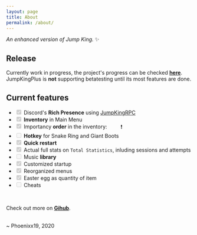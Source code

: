 ```yaml
---
layout: page
title: About
permalink: /about/
---
```

<p><em>An enhanced version of Jump King.</em> ✨</p>
<h2 id="release">Release</h2>
<p>Currently work in progress, the project&#39;s progress can be checked <a href="https://github.com/users/Phoenixx19/projects/1"><strong>here</strong></a>. <br>
JumpKingPlus is <strong>not</strong> supporting betatesting until its most features are done.</p>
<h2 id="current-features">Current features</h2>
<ul>
<li><input type="checkbox" id="" disabled="" class="task-list-item-checkbox" checked> Discord&#39;s <strong>Rich Presence</strong> using <a href="https://github.com/Phoenixx19/JumpKingRPC">JumpKingRPC</a></li>
<li><input type="checkbox" id="" disabled="" class="task-list-item-checkbox" checked> <strong>Inventory</strong> in Main Menu</li>
<li><input type="checkbox" id="" disabled="" class="task-list-item-checkbox" checked> Importancy <strong>order</strong> in the inventory:&ensp;<img src="https://cdn.discordapp.com/app-assets/726077029195448430/735954342825427134.png" style="display: inline; margin: 0 0 0;" height="15" /><img src="https://cdn.discordapp.com/app-assets/726077029195448430/735947335305265202.png" style="display: inline; margin: 0 0 0;" height="15" />❗</li>
<li><input type="checkbox" id="" disabled="" class="task-list-item-checkbox"> <strong>Hotkey</strong> for Snake Ring and Giant Boots</li>
<li><input type="checkbox" id="" disabled="" class="task-list-item-checkbox" checked> <text title="Let you restart the story mode faster than before directly from your pause menu"><strong>Quick restart</strong></text></li>
<li><input type="checkbox" id="" disabled="" class="task-list-item-checkbox" checked> Actual full stats on <code>Total Statistics</code>, inluding sessions and attempts</li>
<li><input type="checkbox" id="" disabled="" class="task-list-item-checkbox"> Music <strong>library</strong></li>
<li><input type="checkbox" id="" disabled="" class="task-list-item-checkbox" checked> <text title="Including JumpKingPlus logo">Customized startup</text></li>
<li><input type="checkbox" id="" disabled="" class="task-list-item-checkbox" checked> Reorganized menus</li>
<li><input type="checkbox" id="" disabled="" class="task-list-item-checkbox" checked> Easter egg as quantity of item</li>
<li><input type="checkbox" id="" disabled="" class="task-list-item-checkbox"> Cheats</li>
</ul>
<br>
<p>Check out more on <a href="https://github.com/Phoenixx19/JumpKingPlus"><strong>Gihub</strong></a>.</p>
<br>
~ Phoenixx19, 2020</p>
